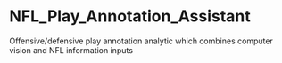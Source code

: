 # NFL_Play_Annotation_Assistant
Offensive/defensive play annotation analytic which combines computer vision and NFL information inputs
